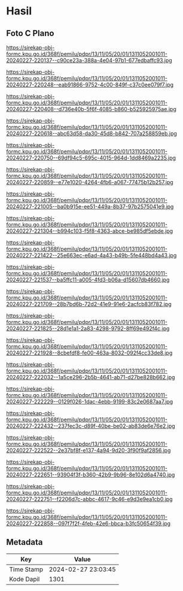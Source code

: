 # Hasil

## Foto C Plano

https://sirekap-obj-formc.kpu.go.id/368f/pemilu/pdpr/13/11/05/20/01/1311052001011-20240227-220137--c90ce23a-388a-4e04-97b1-677edbaffc93.jpg

https://sirekap-obj-formc.kpu.go.id/368f/pemilu/pdpr/13/11/05/20/01/1311052001011-20240227-220248--eab91866-9752-4c00-849f-c37c0ee079f7.jpg

https://sirekap-obj-formc.kpu.go.id/368f/pemilu/pdpr/13/11/05/20/01/1311052001011-20240227-220408--d736e40b-5f6f-4085-b860-b525925975ae.jpg

https://sirekap-obj-formc.kpu.go.id/368f/pemilu/pdpr/13/11/05/20/01/1311052001011-20240227-220618--abc63d58-da30-45d8-b842-707a258859eb.jpg

https://sirekap-obj-formc.kpu.go.id/368f/pemilu/pdpr/13/11/05/20/01/1311052001011-20240227-220750--69df94c5-695c-4015-964d-1dd8469a2235.jpg

https://sirekap-obj-formc.kpu.go.id/368f/pemilu/pdpr/13/11/05/20/01/1311052001011-20240227-220859--e77e1020-4264-4fb6-a067-77475b12b257.jpg

https://sirekap-obj-formc.kpu.go.id/368f/pemilu/pdpr/13/11/05/20/01/1311052001011-20240227-221005--ba0b915e-ee51-449a-8b37-97b2575041e9.jpg

https://sirekap-obj-formc.kpu.go.id/368f/pemilu/pdpr/13/11/05/20/01/1311052001011-20240227-221304--b994c103-f5f8-4363-abce-be985df5ebde.jpg

https://sirekap-obj-formc.kpu.go.id/368f/pemilu/pdpr/13/11/05/20/01/1311052001011-20240227-221422--25e663ec-e6ad-4a43-b49b-5fe448bd4a43.jpg

https://sirekap-obj-formc.kpu.go.id/368f/pemilu/pdpr/13/11/05/20/01/1311052001011-20240227-221537--ba5ffc11-a005-4fd3-b06a-d15607db4660.jpg

https://sirekap-obj-formc.kpu.go.id/368f/pemilu/pdpr/13/11/05/20/01/1311052001011-20240227-221709--28b7bd6b-72d2-41e9-91e6-2acfcb83f782.jpg

https://sirekap-obj-formc.kpu.go.id/368f/pemilu/pdpr/13/11/05/20/01/1311052001011-20240227-221825--28d1e1a1-2a83-4298-9792-8ff69e492f4c.jpg

https://sirekap-obj-formc.kpu.go.id/368f/pemilu/pdpr/13/11/05/20/01/1311052001011-20240227-221928--8cbefdf8-fe00-463a-8032-092f4cc33de8.jpg

https://sirekap-obj-formc.kpu.go.id/368f/pemilu/pdpr/13/11/05/20/01/1311052001011-20240227-222032--1a5ce296-2b5b-4641-ab71-d27be828b662.jpg

https://sirekap-obj-formc.kpu.go.id/368f/pemilu/pdpr/13/11/05/20/01/1311052001011-20240227-222229--0129f026-1dac-4ebb-9199-83c2e0687aa7.jpg

https://sirekap-obj-formc.kpu.go.id/368f/pemilu/pdpr/13/11/05/20/01/1311052001011-20240227-222432--237fec3c-d89f-40be-be02-ab83de6e76e2.jpg

https://sirekap-obj-formc.kpu.go.id/368f/pemilu/pdpr/13/11/05/20/01/1311052001011-20240227-222522--2e37bf8f-e137-4a94-9d20-3f90f9af2856.jpg

https://sirekap-obj-formc.kpu.go.id/368f/pemilu/pdpr/13/11/05/20/01/1311052001011-20240227-222651--93904f3f-b360-42b9-9b96-8e102d6a4740.jpg

https://sirekap-obj-formc.kpu.go.id/368f/pemilu/pdpr/13/11/05/20/01/1311052001011-20240227-222751--f2206d7c-abbc-4617-9c46-e9d3e9ea1cb0.jpg

https://sirekap-obj-formc.kpu.go.id/368f/pemilu/pdpr/13/11/05/20/01/1311052001011-20240227-222858--097f7f2f-4feb-42e6-bbca-b3fc50654f39.jpg


## Metadata

| Key        | Value               |
| ---------- | ------------------- |
| Time Stamp | 2024-02-27 23:03:45 |
| Kode Dapil | 1301                |



